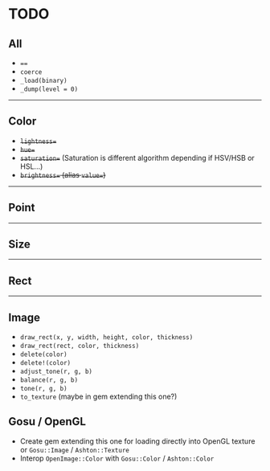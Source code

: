# TODO

## All

* `==`
* `coerce`
* `_load(binary)`
* `_dump(level = 0)`

___

## Color

* ~~`lightness=`~~ 
* ~~`hue=`~~
* ~~`saturation=`~~ (Saturation is different algorithm depending if HSV/HSB or HSL...)
* ~~`brightness=` (alias `value=`)~~

___

## Point

___

## Size

___

## Rect

___

## Image

* `draw_rect(x, y, width, height, color, thickness)`
* `draw_rect(rect, color, thickness)`
* `delete(color)`
* `delete!(color)`
* `adjust_tone(r, g, b)`
* `balance(r, g, b)`
* `tone(r, g, b)`
* `to_texture` (maybe in gem extending this one?)

## Gosu / OpenGL

* Create gem extending this one for loading directly into OpenGL texture or `Gosu::Image` / `Ashton::Texture`
* Interop `OpenImage::Color` with `Gosu::Color` / `Ashton::Color`
